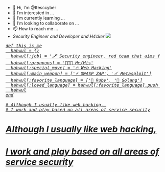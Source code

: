 - 👋 Hi, I’m @Itesccyber
- 👀 I’m interested in ...
- 🌱 I’m currently learning ...
- 💞️ I’m looking to collaborate on ...
- 📫 How to reach me ...
- <em>Security Engineer and Developer and H4cker <animated-image data-catalyst="" style="width: 30px;"><a target="_blank" rel="noopener noreferrer nofollow" href="https://camo.githubusercontent.com/8ea5e4a7cbb17f4dd1af149c9cb477e61f70b6b41b730947f1e6d5a5bb5951d9/68747470733a2f2f692e67697068792e636f6d2f3236425249594a4e52417265796d4777452e676966" data-target="animated-image.originalLink"><img src="https://camo.githubusercontent.com/8ea5e4a7cbb17f4dd1af149c9cb477e61f70b6b41b730947f1e6d5a5bb5951d9/68747470733a2f2f692e67697068792e636f6d2f3236425249594a4e52417265796d4777452e676966" data-canonical-src="https://i.giphy.com/26BRIYJNRAreymGwE.gif" style="max-width: 100%; display: inline-block;" data-target="animated-image.originalImage"></a>
      <span class="AnimatedImagePlayer" data-target="animated-image.player" hidden="">
        <a data-target="animated-image.replacedLink" class="AnimatedImagePlayer-images" href="https://camo.githubusercontent.com/8ea5e4a7cbb17f4dd1af149c9cb477e61f70b6b41b730947f1e6d5a5bb5951d9/68747470733a2f2f692e67697068792e636f6d2f3236425249594a4e52417265796d4777452e676966" target="_blank">
<pre><span class="pl-k">def</span> <span class="pl-en">this_is_me</span>
  <span class="pl-s1">hahwul</span> <span class="pl-c1">=</span> <span class="pl-kos">{</span><span class="pl-kos">}</span>
  <span class="pl-s1">hahwul</span><span class="pl-kos">[</span><span class="pl-pds">:job</span><span class="pl-kos">]</span> <span class="pl-c1">=</span> <span class="pl-s">'🗡 Security engineer, red team that aims for a purple team'</span>
  <span class="pl-s1">hahwul</span><span class="pl-kos">[</span><span class="pl-pds">:pronouns</span><span class="pl-kos">]</span> <span class="pl-c1">=</span> <span class="pl-s">'🧑🏽&zwj;💻 He/His'</span>
  <span class="pl-s1">hahwul</span><span class="pl-kos">[</span><span class="pl-pds">:special_move</span><span class="pl-kos">]</span> <span class="pl-c1">=</span> <span class="pl-s">'🔥 Web Hacking'</span>
  <span class="pl-s1">hahwul</span><span class="pl-kos">[</span><span class="pl-pds">:main_weapon</span><span class="pl-kos">]</span> <span class="pl-c1">=</span> <span class="pl-kos">[</span><span class="pl-s">'⚡️ OWASP ZAP'</span><span class="pl-kos">,</span> <span class="pl-s">'☄️ Metasploit'</span><span class="pl-kos">]</span>
  <span class="pl-s1">hahwul</span><span class="pl-kos">[</span><span class="pl-pds">:favorite_language</span><span class="pl-kos">]</span> <span class="pl-c1">=</span> <span class="pl-kos">[</span><span class="pl-s">'💎 Ruby'</span><span class="pl-kos">,</span> <span class="pl-s">'🐹 Golang'</span><span class="pl-kos">]</span>
  <span class="pl-s1">hahwul</span><span class="pl-kos">[</span><span class="pl-pds">:loved_language</span><span class="pl-kos">]</span> <span class="pl-c1">=</span> <span class="pl-s1">hahwul</span><span class="pl-kos">[</span><span class="pl-pds">:favorite_language</span><span class="pl-kos">]</span><span class="pl-kos">.</span><span class="pl-en">push</span> <span class="pl-kos">[</span><span class="pl-s">'💎 Crystal'</span><span class="pl-kos">]</span>
  <span class="pl-s1">hahwul</span>
<span class="pl-k">end</span>

<span class="pl-c"># Although I usually like web hacking, </span>
<span class="pl-c"># I work and play based on all areas of service security</span></pre>

# Although I usually like web hacking, 
# I work and play based on all areas of service security
<!---
Itesccyber/Itesccyber is a ✨ special ✨ repository because its `README.md` (this file) appears on your GitHub profile.
You can click the Preview link to take a look at your changes.
--->
